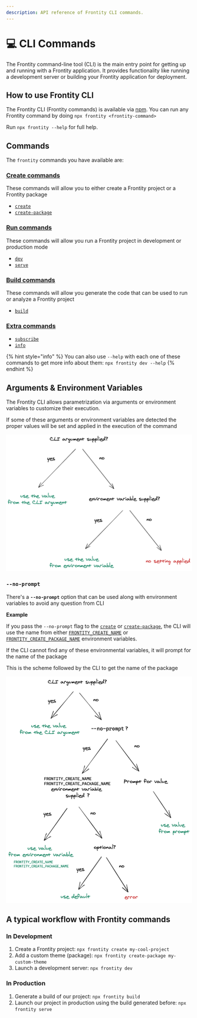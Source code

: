 ```yaml
---
description: API reference of Frontity CLI commands.
---
```


# 💻 CLI Commands

The Frontity command-line tool \(CLI\) is the main entry point for getting up and running with a Frontity application. It provides functionality like running a development server or building your Frontity application for deployment.

## How to use Frontity CLI

The Frontity CLI \(Frontity commands\) is available via [npm](https://www.npmjs.com/package/frontity). You can run any Frontity command by doing `npx frontity <frontity-command>`

Run `npx frontity --help` for full help.

## Commands

The `frontity` commands you have available are:

### [Create commands](create-commands/)

These commands will allow you to either create a Frontity project or a Frontity package

* [`create`](create-commands/create.md)
* [`create-package`](create-commands/create-package.md)

### [Run commands](run-commands/)

These commands will allow you run a Frontity project in development or production mode

* [`dev`](run-commands/dev.md)
* [`serve`](run-commands/serve.md)

### [Build commands](build-commands/)

These commands will allow you generate the code that can be used to run or analyze a Frontity project

* [`build`](build-commands/build.md)

### [Extra commands](extra-commands.md)

* [`subscribe`](extra-commands.md#subscribe)
* [`info`](extra-commands.md#info)

{% hint style="info" %}
You can also use `--help` with each one of these commands to get more info about them: `npx frontity dev --help`
{% endhint %}

## Arguments & Environment Variables

The Frontity CLI allows parametrization via arguments or environment variables to customize their execution.

If some of these arguments or environment variables are detected the proper values will be set and applied in the execution of the command

![](../.gitbook/assets/cli-environment-variables.png)

### `--no-prompt`

There's a **`--no-prompt`** option that can be used along with environment variables to avoid any question from CLI

**Example**

If you pass the `--no-prompt` flag to the [`create`](https://github.com/frontity/api-reference/tree/7325b1495b6087f79d86568748c226c002558be0/docs-api/frontity-cli/create.md) or [`create-package`](https://github.com/frontity/api-reference/tree/7325b1495b6087f79d86568748c226c002558be0/docs-api/frontity-cli/create-package.md), the CLI will use the name from either [`FRONTITY_CREATE_NAME`](create-commands/create.md#FRONTITY_CREATE_NAME) or [`FRONTITY_CREATE_PACKAGE_NAME`](create-commands/create-package.md#FRONTITY_CREATE_PACKAGE_NAME) environment variables.

If the CLI cannot find any of these environmental variables, it will prompt for the name of the package

This is the scheme followed by the CLI to get the name of the package

![](../.gitbook/assets/no-prompt%20%283%29.png)

## A typical workflow with Frontity commands

### In Development

1. Create a Frontity project: `npx frontity create my-cool-project`
2. Add a custom theme \(package\): `npx frontity create-package my-custom-theme`
3. Launch a development server: `npx frontity dev`

### In Production

1. Generate a build of our project: `npx frontity build`
2. Launch our project in production using the build generated before: `npx frontity serve`

